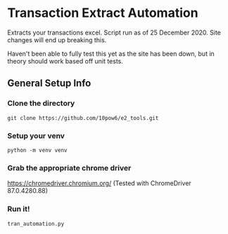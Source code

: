 # Transaction Extract Automation


Extracts your transactions excel. Script run as of 25 December 2020.  Site changes will end up breaking this.

Haven't been able to fully test this yet as the site has been down, but in theory should work based off unit tests.


## General Setup Info

### Clone the directory
```
git clone https://github.com/10pow6/e2_tools.git
```

### Setup your venv
```
python -m venv venv
```

### Grab the appropriate chrome driver
https://chromedriver.chromium.org/
(Tested with ChromeDriver 87.0.4280.88)

### Run it!
```
tran_automation.py
```